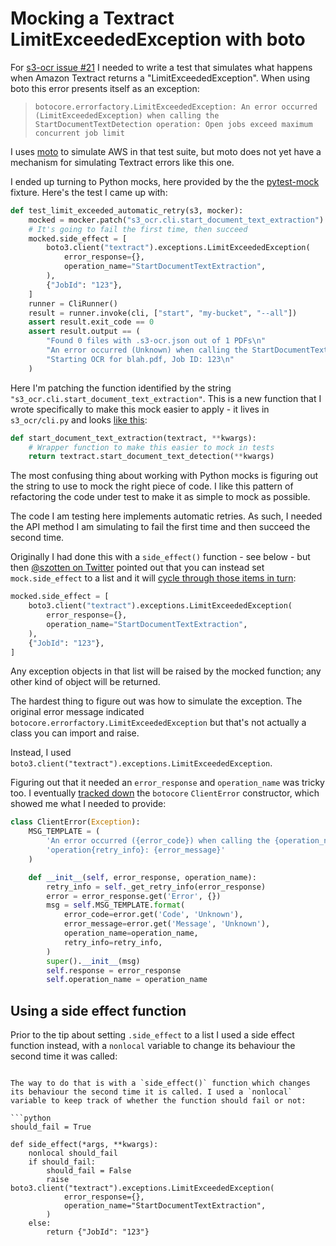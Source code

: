 # Mocking a Textract LimitExceededException with boto

For [s3-ocr issue #21](https://github.com/simonw/s3-ocr/issues/21) I needed to write a test that simulates what happens when Amazon Textract returns a "LimitExceededException". When using boto this error presents itself as an exception:

> `botocore.errorfactory.LimitExceededException: An error occurred (LimitExceededException) when calling the StartDocumentTextDetection operation: Open jobs exceed maximum concurrent job limit`

I uses [moto](https://github.com/spulec/moto) to simulate AWS in that test suite, but moto does not yet have a mechanism for simulating Textract errors like this one.

I ended up turning to Python mocks, here provided by the the [pytest-mock](https://pypi.org/project/pytest-mock/) fixture. Here's the test I came up with:

```python
def test_limit_exceeded_automatic_retry(s3, mocker):
    mocked = mocker.patch("s3_ocr.cli.start_document_text_extraction")
    # It's going to fail the first time, then succeed
    mocked.side_effect = [
        boto3.client("textract").exceptions.LimitExceededException(
            error_response={},
            operation_name="StartDocumentTextExtraction",
        ),
        {"JobId": "123"},
    ]
    runner = CliRunner()
    result = runner.invoke(cli, ["start", "my-bucket", "--all"])
    assert result.exit_code == 0
    assert result.output == (
        "Found 0 files with .s3-ocr.json out of 1 PDFs\n"
        "An error occurred (Unknown) when calling the StartDocumentTextExtraction operation: Unknown - retrying...\n"
        "Starting OCR for blah.pdf, Job ID: 123\n"
    )
```
Here I'm patching the function identified by the string `"s3_ocr.cli.start_document_text_extraction"`. This is a new function that I wrote specifically to make this mock easier to apply - it lives in `s3_ocr/cli.py` and looks [like this](https://github.com/simonw/s3-ocr/blob/23497aa5741c28c7eee00614a19c398066d61bf7/s3_ocr/cli.py#L552-L554):

```python
def start_document_text_extraction(textract, **kwargs):
    # Wrapper function to make this easier to mock in tests
    return textract.start_document_text_detection(**kwargs)
```
The most confusing thing about working with Python mocks is figuring out the string to use to mock the right piece of code. I like this pattern of refactoring the code under test to make it as simple to mock as possible.

The code I am testing here implements automatic retries. As such, I needed the API method I am simulating to fail the first time and then succeed the second time.

Originally I had done this with a `side_effect()` function - see below - but then [@szotten on Twitter](https://twitter.com/szotten/status/1556337221258575873) pointed out that you can instead set `mock.side_effect` to a list and it will [cycle through those items in turn](https://docs.python.org/3/library/unittest.mock.html#unittest.mock.Mock.side_effect):

```python
mocked.side_effect = [
    boto3.client("textract").exceptions.LimitExceededException(
        error_response={},
        operation_name="StartDocumentTextExtraction",
    ),
    {"JobId": "123"},
]
```
Any exception objects in that list will be raised by the mocked function; any other kind of object will be returned.

The hardest thing to figure out was how to simulate the exception. The original error message indicated `botocore.errorfactory.LimitExceededException` but that's not actually a class you can import and raise.

Instead, I used `boto3.client("textract").exceptions.LimitExceededException`.

Figuring out that it needed an `error_response` and `operation_name` was tricky too. I eventually [tracked down](https://github.com/boto/botocore/blob/f4ed130b78076fb5683e4384c7df007e82dda71d/botocore/exceptions.py#L500-L517) the `botocore` `ClientError` constructor, which showed me what I needed to provide:

```python
class ClientError(Exception):
    MSG_TEMPLATE = (
        'An error occurred ({error_code}) when calling the {operation_name} '
        'operation{retry_info}: {error_message}'
    )

    def __init__(self, error_response, operation_name):
        retry_info = self._get_retry_info(error_response)
        error = error_response.get('Error', {})
        msg = self.MSG_TEMPLATE.format(
            error_code=error.get('Code', 'Unknown'),
            error_message=error.get('Message', 'Unknown'),
            operation_name=operation_name,
            retry_info=retry_info,
        )
        super().__init__(msg)
        self.response = error_response
        self.operation_name = operation_name
```

## Using a side effect function

Prior to the tip about setting `.side_effect` to a list I used a side effect function instead, with a `nonlocal` variable to change its behaviour the second time it was called:

```

The way to do that is with a `side_effect()` function which changes its behaviour the second time it is called. I used a `nonlocal` variable to keep track of whether the function should fail or not:

```python
should_fail = True

def side_effect(*args, **kwargs):
    nonlocal should_fail
    if should_fail:
        should_fail = False
        raise boto3.client("textract").exceptions.LimitExceededException(
            error_response={},
            operation_name="StartDocumentTextExtraction",
        )
    else:
        return {"JobId": "123"}
```
